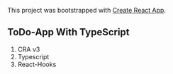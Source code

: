 This project was bootstrapped with [Create React App](https://github.com/facebook/create-react-app).

## ToDo-App With TypeScript
1. CRA v3
2. Typescript
3. React-Hooks
